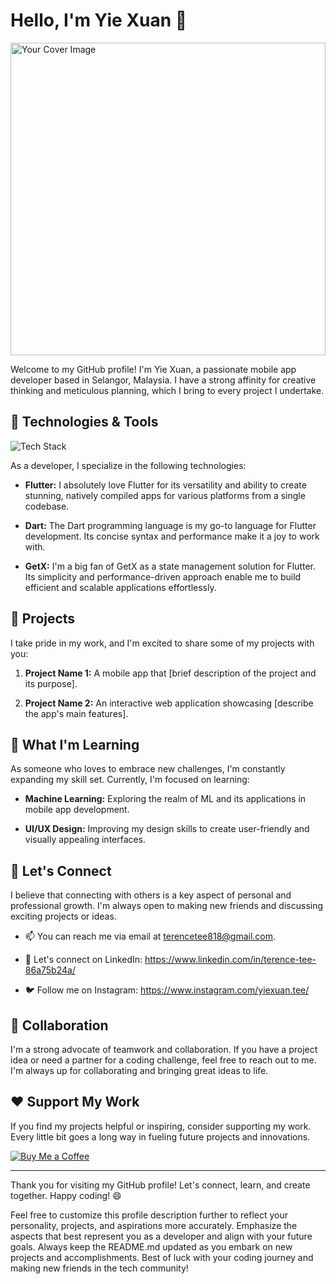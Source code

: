 # Hello, I'm Yie Xuan 👋

<img src="https://github.com/terence818/terence818/assets/61400480/143f1003-63d6-40a2-9fef-305f09ab7657" width="100%" height="500" alt="Your Cover Image">

<!-- Optional: Add a cover image to personalize your profile -->

Welcome to my GitHub profile! I'm Yie Xuan, a passionate mobile app developer based in Selangor, Malaysia. I have a strong affinity for creative thinking and meticulous planning, which I bring to every project I undertake.

## 🔧 Technologies & Tools

![Tech Stack](https://img.shields.io/badge/Technology%20Stack-Flutter%20|%20Dart%20|%20GetX-%2302569B) <!-- Optional: Add a badge to showcase your tech stack -->

As a developer, I specialize in the following technologies:

- **Flutter:** I absolutely love Flutter for its versatility and ability to create stunning, natively compiled apps for various platforms from a single codebase.

- **Dart:** The Dart programming language is my go-to language for Flutter development. Its concise syntax and performance make it a joy to work with.

- **GetX:** I'm a big fan of GetX as a state management solution for Flutter. Its simplicity and performance-driven approach enable me to build efficient and scalable applications effortlessly.

## 🚀 Projects

I take pride in my work, and I'm excited to share some of my projects with you:

1. **Project Name 1:** A mobile app that [brief description of the project and its purpose].

2. **Project Name 2:** An interactive web application showcasing [describe the app's main features].

## 🌱 What I'm Learning

As someone who loves to embrace new challenges, I'm constantly expanding my skill set. Currently, I'm focused on learning:

- **Machine Learning:** Exploring the realm of ML and its applications in mobile app development.

- **UI/UX Design:** Improving my design skills to create user-friendly and visually appealing interfaces.

## 💬 Let's Connect

I believe that connecting with others is a key aspect of personal and professional growth. I'm always open to making new friends and discussing exciting projects or ideas.

- 📫 You can reach me via email at terencetee818@gmail.com.

- 💼 Let's connect on LinkedIn: https://www.linkedin.com/in/terence-tee-86a75b24a/

- 🐦 Follow me on Instagram: https://www.instagram.com/yiexuan.tee/

## 🤝 Collaboration

I'm a strong advocate of teamwork and collaboration. If you have a project idea or need a partner for a coding challenge, feel free to reach out to me. I'm always up for collaborating and bringing great ideas to life.

## ❤️ Support My Work

If you find my projects helpful or inspiring, consider supporting my work. Every little bit goes a long way in fueling future projects and innovations.

[![Buy Me a Coffee](https://img.shields.io/badge/Buy%20Me%20a%20Coffee-Support-%23FFDD00)](https://www.buymeacoffee.com/YourUsername)

---

Thank you for visiting my GitHub profile! Let's connect, learn, and create together. Happy coding! 😄

Feel free to customize this profile description further to reflect your personality, projects, and aspirations more accurately. Emphasize the aspects that best represent you as a developer and align with your future goals. Always keep the README.md updated as you embark on new projects and accomplishments. Best of luck with your coding journey and making new friends in the tech community!
